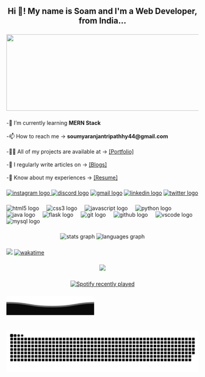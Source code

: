 <h2 align="center">Hi 👋! My name is Soam and I'm a Web Developer, from India...</h2>

###

<img align="center" height="200" width="900" src="img/me.gif"  />

###

<p align="left">-🌱 I’m currently learning <b>MERN Stack</b><br><br>-📫 How to reach me -> <b> soumyaranjantripathhy44@gmail.com</b><br><br>-👨‍💻 All of my projects are available at -> <a href="https://portfolio-soamtripathy.vercel.app/"> [Portfolio]</a> <br><br>-📝 I regularly write articles on -> <a href="https://soamtripathy.hashnode.dev/">[Blogs]</a> <br><br>-📄 Know about my experiences -> <a href="https://portfolio-soamtripathy.vercel.app/Resume.pdf"> [Resume] </a> </p>

###

<div align="left">
  <a href="https://www.instagram.com/soamtripathy/" target="_blank"><img src="https://img.shields.io/static/v1?message=Instagram&logo=instagram&label=&color=E4405F&logoColor=white&labelColor=&style=for-the-badge" height="35" alt="instagram logo"  />
  </a>
  <a href="https://discord.com/users/525212779481792512" target="_blank"><img src="https://img.shields.io/static/v1?message=Discord&logo=discord&label=&color=7289DA&logoColor=white&labelColor=&style=for-the-badge" height="35" alt="discord logo"  /></a>
  <a href="mailto:soumyaranjantripathy44@gmail.com"><img src="https://img.shields.io/static/v1?message=Gmail&logo=gmail&label=&color=D14836&logoColor=white&labelColor=&style=for-the-badge" height="35" alt="gmail logo"  /></a>
  <a href="https://www.linkedin.com/in/soumyaranjantripathy/" target="_blank"><img src="https://img.shields.io/static/v1?message=LinkedIn&logo=linkedin&label=&color=0077B5&logoColor=white&labelColor=&style=for-the-badge" height="35" alt="linkedin logo"  /></a>
  <a href="https://twitter.com/soamtripathy"><img src="https://img.shields.io/static/v1?message=Twitter&logo=twitter&label=&color=1DA1F2&logoColor=white&labelColor=&style=for-the-badge" height="35" alt="twitter logo"  /></a>
</div>

###


<div align="left">
  <img src="https://cdn.jsdelivr.net/gh/devicons/devicon/icons/html5/html5-original.svg" height="30" alt="html5 logo"  />
  <img width="12" />
  <img src="https://cdn.jsdelivr.net/gh/devicons/devicon/icons/css3/css3-original.svg" height="30" alt="css3 logo"  />
  <img width="12" />
  <img src="https://cdn.jsdelivr.net/gh/devicons/devicon/icons/javascript/javascript-original.svg" height="30" alt="javascript logo"  />
  <img width="12" />
  <img src="https://cdn.jsdelivr.net/gh/devicons/devicon/icons/python/python-original.svg" height="30" alt="python logo"  />
  <img width="12" />
  <img src="https://cdn.jsdelivr.net/gh/devicons/devicon/icons/java/java-original.svg" height="30" alt="java logo"  />
  <img width="12" />
  <img src="https://cdn.jsdelivr.net/gh/devicons/devicon/icons/flask/flask-original.svg" height="30" alt="flask logo"  />
  <img width="12" />
  <img src="https://cdn.jsdelivr.net/gh/devicons/devicon/icons/git/git-original.svg" height="30" alt="git logo"  />
  <img width="12" />
  <img src="https://cdn.jsdelivr.net/gh/devicons/devicon/icons/github/github-original.svg" height="30" alt="github logo"  />
  <img width="12" />
  <img src="https://cdn.jsdelivr.net/gh/devicons/devicon/icons/vscode/vscode-original.svg" height="30" alt="vscode logo"  />
  <img width="12" />
  <img src="https://cdn.jsdelivr.net/gh/devicons/devicon/icons/mysql/mysql-original.svg" height="30" alt="mysql logo"  />
</div>

###


<div align="center">
  <img src="https://github-readme-stats.vercel.app/api?username=soamtripathy&hide_title=false&hide_rank=false&show_icons=true&include_all_commits=true&count_private=true&disable_animations=false&theme=dracula&locale=en&hide_border=false" height="150" alt="stats graph"  />
  <img src="https://github-readme-stats.vercel.app/api/top-langs?username=soamtripathy&locale=en&hide_title=false&layout=compact&card_width=320&langs_count=5&theme=dracula&hide_border=false" height="150" alt="languages graph"  />
</div>

###
![](https://komarev.com/ghpvc/?username=soamtripathy&color=blue)
[![wakatime](https://wakatime.com/badge/user/e3af9269-6869-4ee7-be91-17ddac16dc1f.svg)](https://wakatime.com/@e3af9269-6869-4ee7-be91-17ddac16dc1f)

###
<div align="center">
<a href="https://wakatime.com"><img src="https://wakatime.com/share/@soamtripathy/03d635d0-15ae-4d2b-be5f-12ad1119e1a0.png" /></a>
</div>

###

<div align="center">
  <a href="https://open.spotify.com/user/31zaskvgb6nfy7wankj3pak3aon4">
    <img src="https://spotify-recently-played-readme.vercel.app/api?user=31zaskvgb6nfy7wankj3pak3aon4&count=2&unique=true" alt="Spotify recently played"  />
  </a>
</div>

###

<img align="center" src="img/footer.svg"  />

###

<br clear="both">

<img src="https://raw.githubusercontent.com/soamtripathy/soamtripathy/output/snake.svg" alt="Snake animation" />

###
